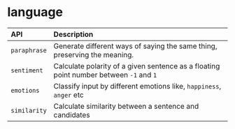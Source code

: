 # language 

| API          | Description                                                                            |
|:-------------|:---------------------------------------------------------------------------------------|
| `paraphrase` | Generate different ways of saying the same thing, preserving the meaning.              |
| `sentiment`  | Calculate polarity of a given sentence as a floating point number between `-1` and `1` |
| `emotions`   | Classify input by different emotions like, `happiness`, `anger` etc                    |
| `similarity` | Calculate similarity between a sentence and candidates                                 |
